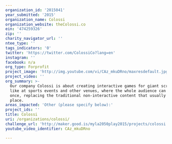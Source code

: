 ```yaml
---
organization_id: '2015041'
year_submitted: '2015'
organization_name: Colossi
organization_website: theColossi.co
ein: '474259326'
zip: ''
charity_navigator_url: ''
ntee_type: ''
tags_indicators: '0'
twitter: 'https://twitter.com/ColossiCo?lang=en'
instagram: ''
facebook: n/a
org_type: Forprofit
project_image: 'http://img.youtube.com/vi/CAz_mkuDRno/maxresdefault.jpg'
project_video: ''
org_summary: >-
  Our company Colossi is about creating interactive games for giant screens,
  like at sports events and other venues, where the whole audience can play at
  once, replacing the traditional non-interactive content that usually takes
  place.
areas_impacted: 'Other (please specify below):'
project_ids: ''
title: Colossi
uri: /organizations/colossi/
challenge_url: 'http://maker.good.is/myla2050play2015/projects/colossi.html'
youtube_video_identifier: CAz_mkuDRno

---
```


